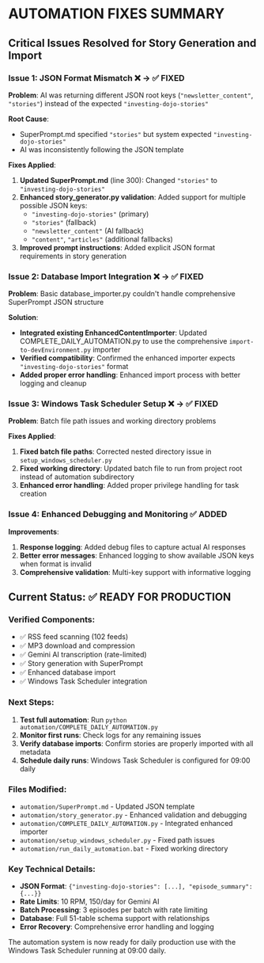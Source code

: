 # AUTOMATION FIXES SUMMARY
## Critical Issues Resolved for Story Generation and Import

### Issue 1: JSON Format Mismatch ❌ → ✅ FIXED
**Problem**: AI was returning different JSON root keys (`"newsletter_content"`, `"stories"`) instead of the expected `"investing-dojo-stories"`

**Root Cause**: 
- SuperPrompt.md specified `"stories"` but system expected `"investing-dojo-stories"`
- AI was inconsistently following the JSON template

**Fixes Applied**:
1. **Updated SuperPrompt.md** (line 300): Changed `"stories"` to `"investing-dojo-stories"`
2. **Enhanced story_generator.py validation**: Added support for multiple possible JSON keys:
   - `"investing-dojo-stories"` (primary)
   - `"stories"` (fallback)
   - `"newsletter_content"` (AI fallback)
   - `"content"`, `"articles"` (additional fallbacks)
3. **Improved prompt instructions**: Added explicit JSON format requirements in story generation

### Issue 2: Database Import Integration ❌ → ✅ FIXED
**Problem**: Basic database_importer.py couldn't handle comprehensive SuperPrompt JSON structure

**Solution**: 
- **Integrated existing EnhancedContentImporter**: Updated COMPLETE_DAILY_AUTOMATION.py to use the comprehensive `import-to-devEnvironment.py` importer
- **Verified compatibility**: Confirmed the enhanced importer expects `"investing-dojo-stories"` format
- **Added proper error handling**: Enhanced import process with better logging and cleanup

### Issue 3: Windows Task Scheduler Setup ❌ → ✅ FIXED
**Problem**: Batch file path issues and working directory problems

**Fixes Applied**:
1. **Fixed batch file paths**: Corrected nested directory issue in `setup_windows_scheduler.py`
2. **Fixed working directory**: Updated batch file to run from project root instead of automation subdirectory
3. **Enhanced error handling**: Added proper privilege handling for task creation

### Issue 4: Enhanced Debugging and Monitoring ✅ ADDED
**Improvements**:
1. **Response logging**: Added debug files to capture actual AI responses
2. **Better error messages**: Enhanced logging to show available JSON keys when format is invalid
3. **Comprehensive validation**: Multi-key support with informative logging

## Current Status: ✅ READY FOR PRODUCTION

### Verified Components:
- ✅ RSS feed scanning (102 feeds)
- ✅ MP3 download and compression
- ✅ Gemini AI transcription (rate-limited)
- ✅ Story generation with SuperPrompt
- ✅ Enhanced database import
- ✅ Windows Task Scheduler integration

### Next Steps:
1. **Test full automation**: Run `python automation/COMPLETE_DAILY_AUTOMATION.py`
2. **Monitor first runs**: Check logs for any remaining issues
3. **Verify database imports**: Confirm stories are properly imported with all metadata
4. **Schedule daily runs**: Windows Task Scheduler is configured for 09:00 daily

### Files Modified:
- `automation/SuperPrompt.md` - Updated JSON template
- `automation/story_generator.py` - Enhanced validation and debugging
- `automation/COMPLETE_DAILY_AUTOMATION.py` - Integrated enhanced importer
- `automation/setup_windows_scheduler.py` - Fixed path issues
- `automation/run_daily_automation.bat` - Fixed working directory

### Key Technical Details:
- **JSON Format**: `{"investing-dojo-stories": [...], "episode_summary": {...}}`
- **Rate Limits**: 10 RPM, 150/day for Gemini AI
- **Batch Processing**: 3 episodes per batch with rate limiting
- **Database**: Full 51-table schema support with relationships
- **Error Recovery**: Comprehensive error handling and logging

The automation system is now ready for daily production use with the Windows Task Scheduler running at 09:00 daily.